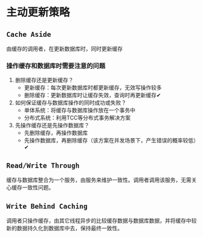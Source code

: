 # 主动更新策略

## `Cache Aside` 

由缓存的调用者，在更新数据库时，同时更新缓存

### 操作缓存和数据库时需要注意的问题

1. 删除缓存还是更新缓存？
   - 更新缓存：每次更新数据库时都更新缓存，无效写操作较多
   - 删除缓存：更新数据库时让缓存失效，查询时再更新缓存✔
2. 如何保证缓存与数据库操作的同时成功或失败？
   - 单体系统：将缓存与数据库操作放在一个事务中
   - 分布式系统：利用TCC等分布式事务解决方案
3. 先操作缓存还是先操作数据库？
   - 先删除缓存，再操作数据库
   - 先操作数据库，再删除缓存（该方案在并发场景下，产生错误的概率较低）✔

## `Read/Write Through` 

缓存与数据库整合为一个服务，由服务来维护一致性。调用者调用该服务，无需关心缓存一致性问题。

## `Write Behind Caching` 

调用者只操作缓存，由其它线程异步的比较缓存数据与数据库数据，并将缓存中较新的数据持久化到数据库中去，保持最终一致性。